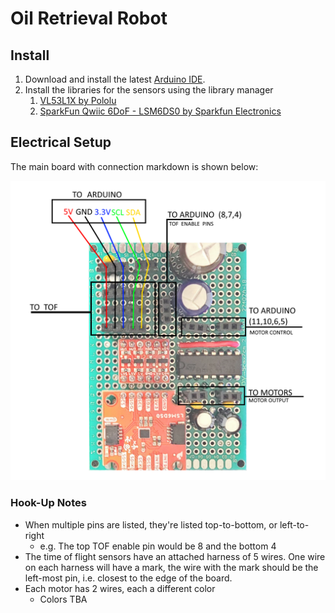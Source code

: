 # Oil Retrieval Robot

## Install

1. Download and install the latest [Arduino IDE](https://www.arduino.cc/en/software).
2. Install the libraries for the sensors using the library manager
   1. [VL53L1X by Pololu](https://github.com/pololu/vl53l1x-arduino)
   2. [SparkFun Qwiic 6DoF - LSM6DS0 by Sparkfun Electronics](https://github.com/sparkfun/SparkFun_Qwiic_6DoF_LSM6DSO_Arduino_Library)

## Electrical Setup

The main board with connection markdown is shown below:

![Board Image](Docs/images/board.png)

### Hook-Up Notes
* When multiple pins are listed, they're listed top-to-bottom, or left-to-right
  * e.g. The top TOF enable pin would be 8 and the bottom 4
* The time of flight sensors have an attached harness of 5 wires. One wire on each harness will have a mark, the wire with the mark should be the left-most pin, i.e. closest to the edge of the board.
* Each motor has 2 wires, each a different color
  * Colors TBA